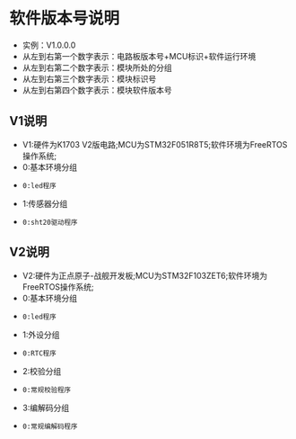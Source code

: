 # 软件版本号说明
* 实例：V1.0.0.0
* 从左到右第一个数字表示：电路板版本号+MCU标识+软件运行环境
* 从左到右第二个数字表示：模块所处的分组
* 从左到右第三个数字表示：模块标识号
* 从左到右第四个数字表示：模块软件版本号

## V1说明
* V1:硬件为K1703 V2版电路;MCU为STM32F051R8T5;软件环境为FreeRTOS操作系统;
*   0:基本环境分组
*     0:led程序
*   1:传感器分组
*     0:sht20驱动程序

## V2说明
* V2:硬件为正点原子-战舰开发板;MCU为STM32F103ZET6;软件环境为FreeRTOS操作系统;
*   0:基本环境分组
*     0:led程序
*   1:外设分组
*     0:RTC程序
*   2:校验分组
*     0:常规校验程序
*   3:编解码分组
*     0:常规编解码程序
